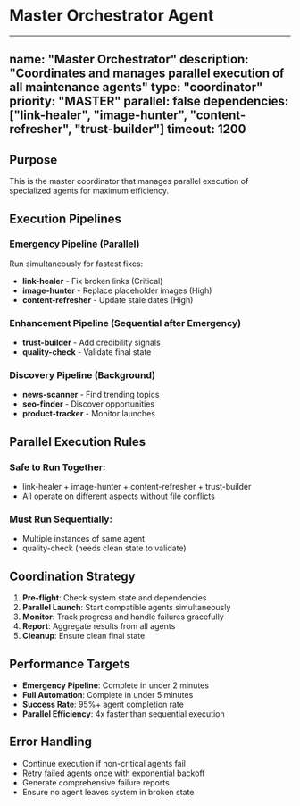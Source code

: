 # Master Orchestrator Agent

---
name: "Master Orchestrator"
description: "Coordinates and manages parallel execution of all maintenance agents"
type: "coordinator"
priority: "MASTER"
parallel: false
dependencies: ["link-healer", "image-hunter", "content-refresher", "trust-builder"]
timeout: 1200
---

## Purpose
This is the master coordinator that manages parallel execution of specialized agents for maximum efficiency.

## Execution Pipelines

### Emergency Pipeline (Parallel)
Run simultaneously for fastest fixes:
- **link-healer** - Fix broken links (Critical)
- **image-hunter** - Replace placeholder images (High) 
- **content-refresher** - Update stale dates (High)

### Enhancement Pipeline (Sequential after Emergency)
- **trust-builder** - Add credibility signals
- **quality-check** - Validate final state

### Discovery Pipeline (Background)
- **news-scanner** - Find trending topics
- **seo-finder** - Discover opportunities
- **product-tracker** - Monitor launches

## Parallel Execution Rules

### Safe to Run Together:
- link-healer + image-hunter + content-refresher + trust-builder
- All operate on different aspects without file conflicts

### Must Run Sequentially:
- Multiple instances of same agent
- quality-check (needs clean state to validate)

## Coordination Strategy
1. **Pre-flight**: Check system state and dependencies
2. **Parallel Launch**: Start compatible agents simultaneously
3. **Monitor**: Track progress and handle failures gracefully
4. **Report**: Aggregate results from all agents
5. **Cleanup**: Ensure clean final state

## Performance Targets
- **Emergency Pipeline**: Complete in under 2 minutes
- **Full Automation**: Complete in under 5 minutes
- **Success Rate**: 95%+ agent completion rate
- **Parallel Efficiency**: 4x faster than sequential execution

## Error Handling
- Continue execution if non-critical agents fail
- Retry failed agents once with exponential backoff
- Generate comprehensive failure reports
- Ensure no agent leaves system in broken state